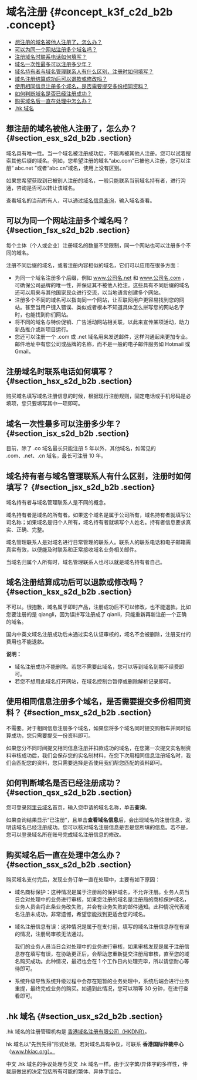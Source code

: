 # 域名注册 {#concept_k3f_c2d_b2b .concept}

-   [想注册的域名被他人注册了，怎么办？](#section_esx_s2d_b2b)
-   [可以为同一个网站注册多个域名吗？](#section_fsx_s2d_b2b)
-   [注册域名时联系电话如何填写？](#section_hsx_s2d_b2b)
-   [域名一次性最多可以注册多少年？](#section_isx_s2d_b2b)
-   [域名持有者与域名管理联系人有什么区别，注册时如何填写？](#section_jsx_s2d_b2b)
-   [域名注册结算成功后可以退款或修改吗？](#section_ksx_s2d_b2b)
-   [使用相同信息注册多个域名，是否需要提交多份相同资料？](#section_msx_s2d_b2b)
-   [如何判断域名是否已经注册成功？](#section_qsx_s2d_b2b)
-   [购买域名后一直在处理中怎么办？](#section_ssx_s2d_b2b)
-   [.hk 域名](#section_usx_s2d_b2b)

## 想注册的域名被他人注册了，怎么办？ {#section_esx_s2d_b2b .section}

域名具有唯一性。当一个域名被注册成功后，不能再被其他人注册。您可以试着搜索其他后缀的域名。例如，您希望注册的域名“abc.com”已被他人注册，您可以注册“ abc.net ”或者“abc.cn”域名，使用上没有区别。

如果您希望获取到已被别人注册的域名，一般只能联系当前域名持有者，进行沟通，咨询是否可以转让该域名。

查看域名的当前所有人，可以通过[域名信息查询](https://www.alibabacloud.com/whois)，输入域名查看。

## 可以为同一个网站注册多个域名吗？ {#section_fsx_s2d_b2b .section}

每个主体（个人或企业）注册域名的数量不受限制，同一个网站也可以注册多个不同的域名。

注册不同后缀的域名，或者注册内容相似的域名，它们可以应用在很多方面：

-   为同一个域名注册多个后缀，例如 www.公司名.net 和 www.公司名.com ，可确保公司品牌的唯一性，并保证其不被他人抢注。这些具有不同后缀的域名还可以用来与其他国家民众进行交流，以当地语言创建多个网站。
-   注册多个不同的域名可以指向同一个网站，让互联网用户更容易找到您的网站。甚至当用户键入错误、类似或者根本不知道具体怎么拼写您的网站名字时，也能找到你们网站。
-   将不同的域名与特价促销、广告活动网站相关联，以此来宣传某项活动，助力新品推介或新项目运行。
-   您还可以注册一个 .com 或 .net 域名用来发送邮件，这样沟通起来更加专业。邮件地址中有您公司或品牌的名称，而不是一般的电子邮件服务如 Hotmail 或 Gmail。

## 注册域名时联系电话如何填写？ {#section_hsx_s2d_b2b .section}

购买域名填写域名注册信息的时候，根据现行注册规则，固定电话或手机号码是必填项，您只要填写其中一项即可。

## 域名一次性最多可以注册多少年？ {#section_isx_s2d_b2b .section}

目前，除了 .co 域名最长只能注册 5 年以外，其他域名，如常见的 .com、.net、.cn 域名，最长可注册 10 年。

## 域名持有者与域名管理联系人有什么区别，注册时如何填写？ {#section_jsx_s2d_b2b .section}

域名持有者与域名管理联系人是不同的概念。

域名持有者是域名的所有者。如果这个域名是属于公司所有，域名持有者就填写公司名称；如果域名是归个人所有，域名持有者就填写个人姓名。持有者信息要求真实、正确、完整。

域名管理联系人是对域名进行日常管理的联系人。联系人的联系电话和电子邮箱需真实有效，以便能及时联系和正常接收域名业务相关邮件。

当域名归属个人所有时，域名管理联系人也可以就是域名持有者自己。

## 域名注册结算成功后可以退款或修改吗？ {#section_ksx_s2d_b2b .section}

不可以。很抱歉，域名属于即时产品，注册成功后不可以修改，也不能退款。比如您要注册的是 qiangli，因为误拼写注册成了 qianli，只能重新再新注册一个正确的域名。

国内中英文域名注册成功后未通过实名认证审核的，域名不会被删除，注册支付的费用也不能退款。

**说明：** 

-   域名注册成功不能删除。若您不需要此域名，您可以等到域名到期不续费即可。
-   若您不想用此域名打开网站，在域名控制台暂停或删除解析记录即可。

## 使用相同信息注册多个域名，是否需要提交多份相同资料？ {#section_msx_s2d_b2b .section}

不需要。对于相同信息注册多个域名，如果您将多个域名同时提交购物车并同时结算成功，您只需要提交一份资料即可。

如果您分不同时间提交相同信息注册并扣款成功的域名，在您第一次提交实名制资料审核成功后，我们会保存您的实名制材料，在您下次用相同信息注册域名时，我们会匹配您的资料，您只需要选择是否使用我们帮您匹配的资料即可。

## 如何判断域名是否已经注册成功？ {#section_qsx_s2d_b2b .section}

您可登录[阿里云域名](https://www.alibabacloud.com/zh/domain)首页，输入您申请的域名名称，单击**查询**。

如果查询结果显示“已注册”，且单击**查看域名信息**后，会出现域名的注册信息，说明该域名已经注册成功。您可以核对域名注册信息是否是您所填的信息。若不是，您可以登录域名所在账号完成域名注册信息的修改。

## 购买域名后一直在处理中怎么办？ {#section_ssx_s2d_b2b .section}

购买域名支付完后，发现业务订单一直在处理中，主要有如下原因：

-   域名商标保护：这种情况是属于注册局的保护域名，不允许注册。业务人员当日会对处理中的业务进行审核，如果您注册的域名是注册局的商标保护域名，业务人员会将此条业务改失败，并会有业务失败的邮件通知。此种情况代表域名注册未成功，非常遗憾，希望您能找到更适合您的域名。

-   域名注册信息有误：这种情况是属于在支付前，填写的域名注册信息存在有误的情况，注册局审核无法通过。

    我们的业务人员当日会对处理中的业务进行审核，如果审核发现是属于注册信息存在填写有误，在协助更正后，会帮助您重新提交注册局审核，直至您的域名购买成功。此种情况，最迟也会在 1 个工作日内处理完毕，所以请您耐心等待即可。

-   系统升级导致系统升级过程中会存在短暂的业务处理中，系统后端会进行业务重提，最终完成业务的购买。如遇到此情况，您可以稍等 30 分钟，在进行查看即可。


## .hk 域名 {#section_usx_s2d_b2b .section}

.hk 域名的注册管理机构是 [香港域名注册有限公司（HKDNR）](https://www.hkdnr.hk/)。

hk 域名以“先到先得”形式处理。若对域名具有争议，可联系 **香港国际仲裁中心**（www.hkiac.org）。

中文 .hk 域名的争议处理与英文 .hk 域名一样。由于汉字繁/异体字的多样性，仲裁庭做出的决定包括所有可能的繁体、异体字组合。

